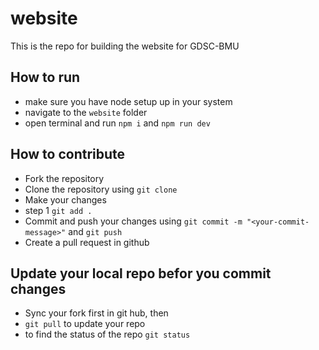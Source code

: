 # website
This is the repo for building the website for GDSC-BMU

## How to run
- make sure you have node setup up in your system
- navigate to the `website` folder
- open terminal and run `npm i` and `npm run dev`

## How to contribute
- Fork the repository
- Clone the repository using `git clone`
- Make your changes
- step 1 `git add .`
- Commit and push your changes using `git commit -m "<your-commit-message>"` and `git push`
- Create a pull request in github  

## Update your local repo befor you commit changes
- Sync your fork first in git hub, then
- `git pull` to update your repo
- to find the status of the repo `git status`
 

